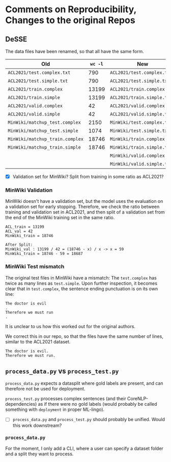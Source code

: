 # Comments on Reproducibility, Changes to the original Repos

## DeSSE

The data files have been renamed, so that all have the same form.

| Old | `wc -l` | New | `wc -l` |
|-|-|-|-|
| `ACL2021/test.complex.txt` | 790 | `ACL2021/test.complex.txt` | 790 |
| `ACL2021/test.simple.txt` | 790 | `ACL2021/test.simple.txt` | 790 |
| `ACL2021/train.complex` | 13199 | `ACL2021/train.complex.txt` | 13199 |
| `ACL2021/train.simple` | 13199 | `ACL2021/train.simple.txt` | 13199 |
| `ACL2021/valid.complex` | 42 | `ACL2021/valid.complex.txt` | 42 |
| `ACL2021/valid.simple` | 42 |`ACL2021/valid.simple.txt` | 42 |
| `MinWiki/matchvp_test.complex` | 2150 | `MinWiki/test.complex.txt` | 1074 |
| `MinWiki/matchvp_test.simple` | 1074 | `MinWiki/test.simple.txt` | 1074 |
| `MinWiki/matchvp_train.complex` | 18746 | `MinWiki/train.complex.txt` | 18687 |
| `MinWiki/matchvp_train.simple` | 18746 | `MinWiki/train.simple.txt` | 18687 |
| | | `MinWiki/valid.complex.txt` | 59 |
| | | `MinWiki/valid.simple.txt` | 59 |

- [x] Validation set for MinWiki? Split from training in some ratio as ACL2021?

### MinWiki Validation

MinWiki doesn't have a validation set, but the model uses the evaluation on a validation set for early stopping.
Therefore, we check the ratio between training and validation set in ACL2021, and then split of a validation set from the end of the MinWiki training set in the same ratio.

```
ACL_train = 13199
ACL_val = 42
MinWiki_train = 18746

After Split:
MinWiki_val : 13199 / 42 = (18746 - x) / x -> x = 59
MinWiki_train = 18746 - 59 = 18687
```
### MinWiki Test mismatch

The original test files in MinWiki have a mismatch:
The `test.complex` has twice as many lines as `test.simple`.
Upon further inspection, it becomes clear that in `test.complex`, the sentence ending punctuation is on its own line:

```
The doctor is evil
.
Therefore we must run
.
```

It is unclear to us how this worked out for the original authors.

We correct this in our repo, so that the files have the same number of lines, similar to the ACL2021 dataset.

```
The doctor is evil.
Therefore we must run.
```

## `process_data.py` vs `process_test.py`

`process_data.py` expects a datasplit where gold labels are present, and can therefore not be used for deployment.

`process_test.py` processes complex sentences (and their CoreNLP-dependencies) as if there were no gold labels (would probably be called something with `deployment` in proper ML-lingo).

- [ ] `process_data.py` and `process_test.py` should probably be unified. Would this work downstream?

### `process_data.py`

For the moment, I only add a CLI, where a user can specify a dataset folder and a split they want to process.
